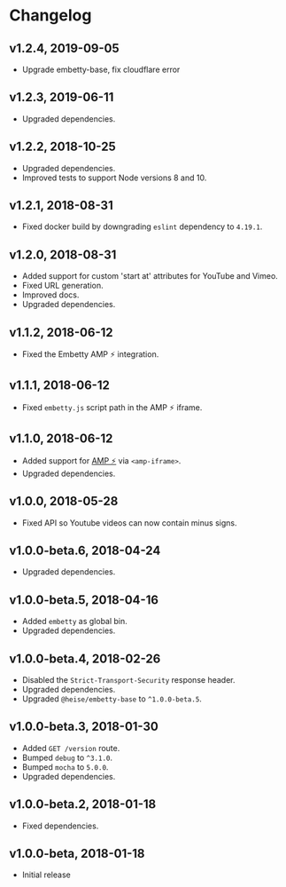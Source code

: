 # Changelog

## v1.2.4, 2019-09-05

- Upgrade embetty-base, fix cloudflare error

## v1.2.3, 2019-06-11

- Upgraded dependencies.

## v1.2.2, 2018-10-25

- Upgraded dependencies.
- Improved tests to support Node versions 8 and 10.

## v1.2.1, 2018-08-31

- Fixed docker build by downgrading `eslint` dependency to `4.19.1`.

## v1.2.0, 2018-08-31

- Added support for custom 'start at' attributes for YouTube and Vimeo.
- Fixed URL generation.
- Improved docs.
- Upgraded dependencies.

## v1.1.2, 2018-06-12

- Fixed the Embetty AMP ⚡️ integration.

## v1.1.1, 2018-06-12

- Fixed `embetty.js` script path in the AMP ⚡️ iframe.

## v1.1.0, 2018-06-12

- Added support for [AMP ⚡️](https://www.ampproject.org/) via `<amp-iframe>`.
- Upgraded dependencies.

## v1.0.0, 2018-05-28

- Fixed API so Youtube videos can now contain minus signs.

## v1.0.0-beta.6, 2018-04-24

- Upgraded dependencies.

## v1.0.0-beta.5, 2018-04-16

- Added `embetty` as global bin.
- Upgraded dependencies.

## v1.0.0-beta.4, 2018-02-26

- Disabled the `Strict-Transport-Security` response header.
- Upgraded dependencies.
- Upgraded `@heise/embetty-base` to `^1.0.0-beta.5`.

## v1.0.0-beta.3, 2018-01-30

- Added `GET /version` route.
- Bumped `debug` to `^3.1.0`.
- Bumped `mocha` to `5.0.0`.
- Upgraded dependencies.

## v1.0.0-beta.2, 2018-01-18

- Fixed dependencies.

## v1.0.0-beta, 2018-01-18

- Initial release
